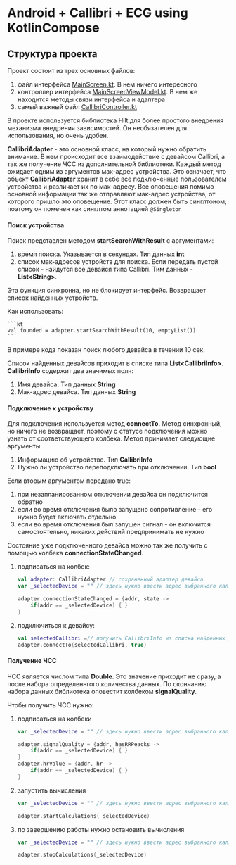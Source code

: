 # Android + Callibri + ECG using KotlinCompose

## Структура проекта

Проект состоит из трех основных файлов:
1. файл интерфейса [MainScreen.kt](https://gitlab.com/neurosdk2/cybergarden2024/-/blob/main/school/AndroidSample/app/src/main/java/com/example/callibriecgdemo/MainScreen.kt?ref_type=heads). В нем ничего интересного
2. контроллер интерфейса [MainScreenViewModel.kt](https://gitlab.com/neurosdk2/cybergarden2024/-/blob/main/school/AndroidSample/app/src/main/java/com/example/callibriecgdemo/MainScreenViewModel.kt?ref_type=heads). В нем же находится методы связи интерфейса и адаптера
3. самый важный файл [CallibriController.kt](https://gitlab.com/neurosdk2/cybergarden2024/-/blob/main/school/AndroidSample/app/src/main/java/com/example/callibriecgdemo/CallibriController.kt?ref_type=heads)

В проекте используется библиотека Hilt для более простого внедрения механизма внедрения зависимостей. Он необязателен для использования, но очень удобен.

**CallibriAdapter** - это основной класс, на который нужно обратить внимание. В нем происходит все взаимодействие с девайсом Callibri, а так же получение ЧСС из дополнительной библиотеки. Каждый метод ожидает одним из аргументов мак-адрес устройства. Это означает, что объект **CallibriAdapter** хранит в себе все подключенные пользователем устройства и различает их по мак-адресу. Все оповещения помимо основной информации так же отправляют мак-адрес устройства, от которого пришло это оповещение. Этот класс должен быть синглтоном, поэтому он помечен как синглтом аннотацией `@Singleton`

#### Поиск устройства

Поиск представлен методом **startSearchWithResult** с аргументами:

1. время поиска. Указывается в секундах. Тип данных **int**
2. список мак-адресов устройств для поиска. Если передать пустой список - найдутся все девайся типа Callibri. Тим данных - **List\<String\>**.

Эта функция синхронна, но не блокирует интерфейс. Возвращает список найденных устройств.

Как использовать:

    ```kt
    val founded = adapter.startSearchWithResult(10, emptyList())
    ``` 

В примере кода показан поиск любого девайса в течении 10 сек.

Список найденных девайсов приходит в списке типа **List\<CallibriInfo\>**. **CallibriInfo** содержит два значимых поля:
 1. Имя девайса. Тип данных **String**
 2. Мак-адрес девайса. Тип данных **String**


#### Подключение к устройству

Для подключения используется метод **connectTo**. Метод синхронный, но ничего не возвращает, поэтому о статусе подключения можно узнать от соответствующего колбека. Метод принимает следующие аргументы:

 1. Информацию об устройстве. Тип **CallibriInfo**
 2. Нужно ли устройство переподключать при отключении. Тип **bool**

Если вторым аргументом передано true:
 1. при незапланированном отключении девайса он подключится обратно
 2. если во время отключения было запущено сопротивление - его нужно будет включать отдельно
 3. если во время отключения был запущен сигнал - он включится самостоятельно, никаких действий предпринимать не нужно

Состояние уже подключенного девайса можно так же получить с помощью колбека **connectionStateChanged**.

1. подписаться на колбек:
    ```kt
    val adapter: CallibriAdapter // сохраненный адаптер девайса
    var _selectedDevice = "" // здесь нужно ввести адрес выбранного каллибри

    adapter.connectionStateChanged = {addr, state ->
        if(addr == _selectedDevice) { }
    }
    ``` 

2. подключиться к девайсу:

    ```kt
    val selectedCallibri =// получить CallibriInfo из списка найденных устройств
    adapter.connectTo(selectedCallibri, true)
    ```

#### Получение ЧСС

ЧСС является числом типа **Double**. Это значение приходит не сразу, а после набора определеннгого количества данных. По окончанию набора данных библиотека оповестит колбеком **signalQuality**.

Чтобы получить ЧСС нужно:

1. подписаться на колбеки

    ```kt
    var _selectedDevice = "" // здесь нужно ввести адрес выбранного каллибри

    adapter.signalQuality = {addr, hasRRPeacks ->
        if(addr == _selectedDevice) { }
    }
    adapter.hrValue = {addr, hr ->
        if(addr == _selectedDevice) { }
    }
    ```

2. запустить вычисления

    ```kt
    var _selectedDevice = "" // здесь нужно ввести адрес выбранного каллибри

    adapter.startCalculations(_selectedDevice)
    ```
3. по завершению работы нужно остановить вычисления

    ```kt
    var _selectedDevice = "" // здесь нужно ввести адрес выбранного каллибри

    adapter.stopCalculations(_selectedDevice)
    ```